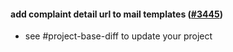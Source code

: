 #### add complaint detail url to mail templates ([#3445](https://github.com/shopsys/shopsys/pull/3445))

-   see #project-base-diff to update your project
